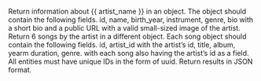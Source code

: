<!-- GENERATE ARTISTS -->
<!-- -------------- -->
<!-- ------------ -->

Return information about {{ artist_name }} in an object. The object should contain the following fields. id, name, birth_year, instrument, genre, bio with a short bio and a public URL with a valid small-sized image of the artist. Return 6 songs by the artist in a different object. Each song object should contain the following fields. id, artist_id with the artist’s id, title, album, yearm duration, genre. with each song also having the artist’s id as a field. All entities must have unique IDs in the form of uuid. Return results in JSON format.

<!-- ---- -->
<!-- -- -->

